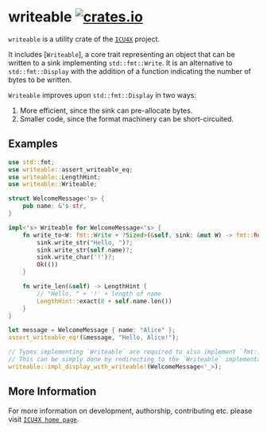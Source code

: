 # writeable [![crates.io](https://img.shields.io/crates/v/writeable)](https://crates.io/crates/writeable)

`writeable` is a utility crate of the [`ICU4X`] project.

It includes [`Writeable`], a core trait representing an object that can be written to a
sink implementing `std::fmt::Write`. It is an alternative to `std::fmt::Display` with the
addition of a function indicating the number of bytes to be written.

`Writeable` improves upon `std::fmt::Display` in two ways:

1. More efficient, since the sink can pre-allocate bytes.
2. Smaller code, since the format machinery can be short-circuited.

## Examples

```rust
use std::fmt;
use writeable::assert_writeable_eq;
use writeable::LengthHint;
use writeable::Writeable;

struct WelcomeMessage<'s> {
    pub name: &'s str,
}

impl<'s> Writeable for WelcomeMessage<'s> {
    fn write_to<W: fmt::Write + ?Sized>(&self, sink: &mut W) -> fmt::Result {
        sink.write_str("Hello, ")?;
        sink.write_str(self.name)?;
        sink.write_char('!')?;
        Ok(())
    }

    fn write_len(&self) -> LengthHint {
        // "Hello, " + '!' + length of name
        LengthHint::exact(8 + self.name.len())
    }
}

let message = WelcomeMessage { name: "Alice" };
assert_writeable_eq!(&message, "Hello, Alice!");

// Types implementing `Writeable` are required to also implement `fmt::Display`.
// This can be simply done by redirecting to the `Writeable` implementation:
writeable::impl_display_with_writeable!(WelcomeMessage<'_>);
```

[`ICU4X`]: ../icu/index.html

## More Information

For more information on development, authorship, contributing etc. please visit [`ICU4X home page`](https://github.com/unicode-org/icu4x).
